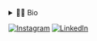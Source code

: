 <!-- Dropdown -->
<details>
  <summary>👨‍💻 Bio</summary>
    - Estudante de Sistemas para Internet - IFSUL Campus Pelotas.
    - 23 anos
    - Residindo na cidade de Pelotas-RS.
    - Backend
</details>

<!-- Links -->
[![Instagram](https://img.shields.io/badge/Instagram-E4405F?style=for-the-badge&logo=instagram&logoColor=white)](https://www.instagram.com/guilherme_hmd/)
[![LinkedIn](https://img.shields.io/badge/LinkedIn-0077B5?style=for-the-badge&logo=linkedin&logoColor=white)](https://www.linkedin.com/in/guilherme-dravanz/)
